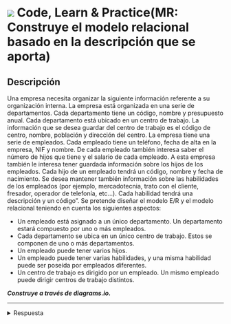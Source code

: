# <img decoding="async" src="https://github.com/user-attachments/assets/f0b8716c-d8fc-49d6-a898-0efdae03caf8" width="50px"/> Code, Learn & Practice(MR: Construye el modelo relacional basado en la descripción que se aporta)
## Descripción
Una empresa necesita organizar la siguiente información referente a su organización interna. La empresa está organizada en una serie de departamentos. Cada departamento tiene un código, nombre y presupuesto anual. Cada departamento está ubicado en un centro de trabajo. La información que se desea guardar del centro de trabajo es el código de centro, nombre, población y dirección del centro. La empresa tiene una serie de empleados. Cada empleado tiene un teléfono, fecha de alta en la empresa, NIF y nombre. De cada empleado también interesa saber el número de hijos que tiene y el salario de cada empleado. A esta empresa también le interesa tener guardada información sobre los hijos de los empleados. Cada hijo de un empleado tendrá un código, nombre y fecha de nacimiento. Se desea mantener también información sobre las habilidades de los empleados (por ejemplo, mercadotecnia, trato con el cliente, fresador, operador de telefonía, etc…). Cada habilidad tendrá una descripción y un código”. Se pretende diseñar el modelo E/R y el modelo relacional teniendo en cuenta los siguientes aspectos:

- Un empleado está asignado a un único departamento. Un departamento estará compuesto por uno o más empleados.
- Cada departamento se ubica en un único centro de trabajo. Estos se componen de uno o más departamentos.
- Un empleado puede tener varios hijos.
- Un empleado puede tener varias habilidades, y una misma habilidad puede ser poseída por empleados diferentes.
- Un centro de trabajo es dirigido por un empleado. Un mismo empleado puede dirigir centros de trabajo distintos.
    
***Construye a través de diagrams.io.***

---
	
 <details>
 <summary>Respuesta</summary>
   <div align="center">
    
  ![image](https://github.com/WhiteCascade/BAE/blob/main/Tareas/Unidad2/Unidad2-3/Images/ejercicio5.0.drawio.png)
     </div>
 </details>
